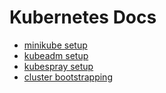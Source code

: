 # Kubernetes Docs

- [minikube setup](./minikube-setup.md)
- [kubeadm setup](./kubeadm-setup.md)
- [kubespray setup](./kubespray.md)
- [cluster bootstrapping](./cluster-bootstrapping.md)